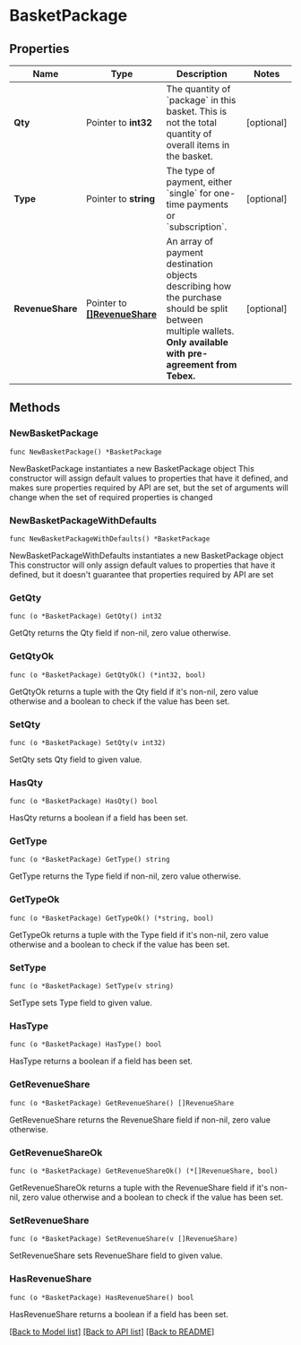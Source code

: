 # BasketPackage

## Properties

Name | Type | Description | Notes
------------ | ------------- | ------------- | -------------
**Qty** | Pointer to **int32** | The quantity of &#x60;package&#x60; in this basket. This is not the total quantity of overall items in the basket. | [optional] 
**Type** | Pointer to **string** | The type of payment, either &#x60;single&#x60; for one-time payments or &#x60;subscription&#x60;. | [optional] 
**RevenueShare** | Pointer to [**[]RevenueShare**](RevenueShare.md) | An array of payment destination objects describing how the purchase should be split between multiple wallets. **Only available with pre-agreement from Tebex.** | [optional] 

## Methods

### NewBasketPackage

`func NewBasketPackage() *BasketPackage`

NewBasketPackage instantiates a new BasketPackage object
This constructor will assign default values to properties that have it defined,
and makes sure properties required by API are set, but the set of arguments
will change when the set of required properties is changed

### NewBasketPackageWithDefaults

`func NewBasketPackageWithDefaults() *BasketPackage`

NewBasketPackageWithDefaults instantiates a new BasketPackage object
This constructor will only assign default values to properties that have it defined,
but it doesn't guarantee that properties required by API are set

### GetQty

`func (o *BasketPackage) GetQty() int32`

GetQty returns the Qty field if non-nil, zero value otherwise.

### GetQtyOk

`func (o *BasketPackage) GetQtyOk() (*int32, bool)`

GetQtyOk returns a tuple with the Qty field if it's non-nil, zero value otherwise
and a boolean to check if the value has been set.

### SetQty

`func (o *BasketPackage) SetQty(v int32)`

SetQty sets Qty field to given value.

### HasQty

`func (o *BasketPackage) HasQty() bool`

HasQty returns a boolean if a field has been set.

### GetType

`func (o *BasketPackage) GetType() string`

GetType returns the Type field if non-nil, zero value otherwise.

### GetTypeOk

`func (o *BasketPackage) GetTypeOk() (*string, bool)`

GetTypeOk returns a tuple with the Type field if it's non-nil, zero value otherwise
and a boolean to check if the value has been set.

### SetType

`func (o *BasketPackage) SetType(v string)`

SetType sets Type field to given value.

### HasType

`func (o *BasketPackage) HasType() bool`

HasType returns a boolean if a field has been set.

### GetRevenueShare

`func (o *BasketPackage) GetRevenueShare() []RevenueShare`

GetRevenueShare returns the RevenueShare field if non-nil, zero value otherwise.

### GetRevenueShareOk

`func (o *BasketPackage) GetRevenueShareOk() (*[]RevenueShare, bool)`

GetRevenueShareOk returns a tuple with the RevenueShare field if it's non-nil, zero value otherwise
and a boolean to check if the value has been set.

### SetRevenueShare

`func (o *BasketPackage) SetRevenueShare(v []RevenueShare)`

SetRevenueShare sets RevenueShare field to given value.

### HasRevenueShare

`func (o *BasketPackage) HasRevenueShare() bool`

HasRevenueShare returns a boolean if a field has been set.


[[Back to Model list]](../README.md#documentation-for-models) [[Back to API list]](../README.md#documentation-for-api-endpoints) [[Back to README]](../README.md)


